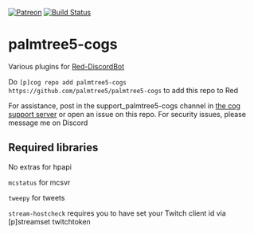 [![Patreon](https://img.shields.io/badge/My-Patreon-orange.svg)](https://www.patreon.com/palmtree5) [![Build Status](https://travis-ci.org/palmtree5/palmtree5-cogs.svg?branch=master)](https://travis-ci.org/palmtree5/palmtree5-cogs)

# palmtree5-cogs

Various plugins for [Red-DiscordBot](https://github.com/Twentysix26/Red-DiscordBot)

Do `[p]cog repo add palmtree5-cogs https://github.com/palmtree5/palmtree5-cogs` to add this repo to Red

For assistance, post in the support_palmtree5-cogs channel in [the cog support server](https://discord.gg/GET4DVk) or open an issue on this repo. For security issues, please message me on Discord

## Required libraries

No extras for hpapi

`mcstatus` for mcsvr

`tweepy` for tweets

`stream-hostcheck` requires you to have set your Twitch client id via [p]streamset twitchtoken
